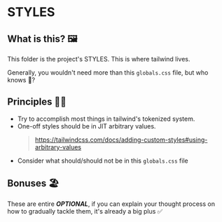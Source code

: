 # STYLES

## What is this? 🖼

This folder is the project's STYLES. This is where tailwind lives.

Generally, you wouldn't need more than this `globals.css` file, but who knows 👻?

## Principles 👩‍🎨

- Try to accomplish most things in tailwind's tokenized system.
- One-off styles should be in JIT arbitrary values.
  > <https://tailwindcss.com/docs/adding-custom-styles#using-arbitrary-values>
- Consider what should/should not be in this `globals.css` file

## Bonuses 🏖

These are entire **_OPTIONAL_**, if you can explain your thought process
on how to gradually tackle them, it's already a big plus ✅
